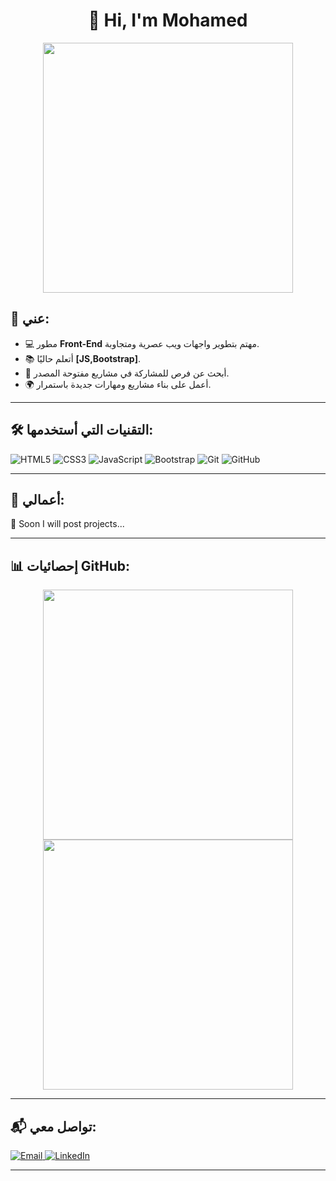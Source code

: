 <h1 align="center">👋 Hi, I'm Mohamed</h1>

<p align="center">
  <img src="https://media.giphy.com/media/qgQUggAC3Pfv687qPC/giphy.gif" width="400px">
</p>

## 🚀 عني:
- 💻 مطور **Front-End** مهتم بتطوير واجهات ويب عصرية ومتجاوبة.
- 📚 أتعلم حاليًا **[JS,Bootstrap]**.
- 🎯 أبحث عن فرص للمشاركة في مشاريع مفتوحة المصدر.
- 🌍 أعمل على بناء مشاريع ومهارات جديدة باستمرار.

---

## 🛠️ التقنيات التي أستخدمها:
<p align="left">
  <img src="https://img.shields.io/badge/HTML5-%23E34F26.svg?style=for-the-badge&logo=html5&logoColor=white" alt="HTML5">
  <img src="https://img.shields.io/badge/CSS3-%231572B6.svg?style=for-the-badge&logo=css3&logoColor=white" alt="CSS3">
  <img src="https://img.shields.io/badge/JavaScript-%23F7DF1E.svg?style=for-the-badge&logo=javascript&logoColor=black" alt="JavaScript">
  <img src="https://img.shields.io/badge/Bootstrap-%23563D7C.svg?style=for-the-badge&logo=bootstrap&logoColor=white" alt="Bootstrap">
  <img src="https://img.shields.io/badge/Git-%23F05032.svg?style=for-the-badge&logo=git&logoColor=white" alt="Git">
  <img src="https://img.shields.io/badge/GitHub-%23181717.svg?style=for-the-badge&logo=github&logoColor=white" alt="GitHub">
</p>

---

## 🚀 أعمالي:
🔗 Soon I will post projects...

---

## 📊 إحصائيات GitHub:
<p align="center">
  <img src="https://github-readme-stats.vercel.app/api?username=YourGitHubUsername&show_icons=true&theme=radical" width="400px">
  <img src="https://github-readme-streak-stats.herokuapp.com/?user=YourGitHubUsername&theme=radical" width="400px">
</p>

---

## 📬 تواصل معي:
<p align="left">
  <a href="mailto:tawm733@gmail.com">
    <img src="https://img.shields.io/badge/Email-D14836?style=for-the-badge&logo=gmail&logoColor=white" alt="Email">
  </a>
  <a href="https://www.linkedin.com/in/motawfik1/">
    <img src="https://img.shields.io/badge/LinkedIn-%230077B5.svg?style=for-the-badge&logo=linkedin&logoColor=white" alt="LinkedIn">
  </a>
</p>

---

 

